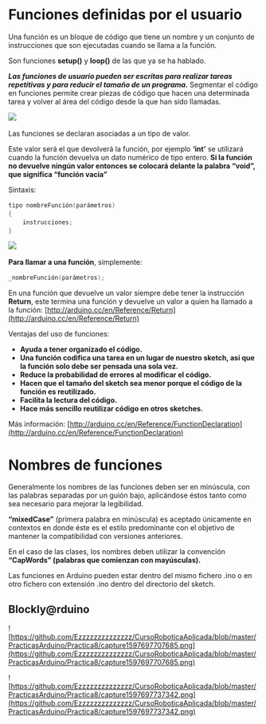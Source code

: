 # Funciones definidas por el usuario

Una función es un bloque de código que tiene un nombre y un conjunto de instrucciones que son ejecutadas cuando se llama a la función. 

Son funciones **setup()** y **loop()** de las que ya se ha hablado.

***Las funciones de usuario pueden ser escritas para realizar tareas repetitivas y para reducir el tamaño de un programa.*** Segmentar el código en funciones permite crear piezas de código que hacen una determinada tarea y volver al área del código desde la que han sido llamadas.

![](https://aprendiendoarduino.files.wordpress.com/2015/03/3c62c-dibujo-bmp.jpg?w=320)

Las funciones se declaran asociadas a un tipo de valor. 

Este valor será el que devolverá la función, por ejemplo **‘int’** se utilizará cuando la función devuelva un dato numérico de tipo entero. **Si la función no devuelve ningún valor entonces se colocará delante la palabra “void”, que significa “función vacía”**

Sintaxis:
```c
tipo nombreFunción(parámetros)
{
	instrucciones;
}
```

![](https://www.arduino.cc/en/uploads/Reference/FuncAnatomy.png)

**Para llamar a una función**, simplemente:
```c
_nombreFunción(parámetros);
```

En una función que devuelve un valor siempre debe tener la instrucción **Return**, este termina una función y devuelve un valor a quien ha llamado a la función: [http://arduino.cc/en/Reference/Return](http://arduino.cc/en/Reference/Return)

Ventajas del uso de funciones:

-   **Ayuda a tener organizado el código.**
-   **Una función codifica una tarea en un lugar de nuestro sketch, así que la función solo debe ser pensada una sola vez.**
-   **Reduce la probabilidad de errores al modificar el código.**
-   **Hacen que el tamaño del sketch sea menor porque el código de la función es reutilizado.**
-   **Facilita la lectura del código.**
-   **Hace más sencillo reutilizar código en otros sketches.**

Más información: [http://arduino.cc/en/Reference/FunctionDeclaration](http://arduino.cc/en/Reference/FunctionDeclaration)

# Nombres de funciones

Generalmente los nombres de las funciones deben ser en minúscula, con las palabras separadas por un guión bajo, aplicándose éstos tanto como sea necesario para mejorar la legibilidad.

**“mixedCase”** (primera palabra en minúscula) es aceptado únicamente en contextos en donde éste es el estilo predominante con el objetivo de mantener la compatibilidad con versiones anteriores.

En el caso de las clases, los nombres deben utilizar la convención **“CapWords” (palabras que comienzan con mayúsculas).**

Las funciones en Arduino pueden estar dentro del mismo fichero .ino o en otro fichero con extensión .ino dentro del directorio del sketch.

## Blockly@rduino

![https://github.com/Ezzzzzzzzzzzzzz/CursoRoboticaAplicada/blob/master/PracticasArduino/Practica8/capture1597697707685.png](https://github.com/Ezzzzzzzzzzzzzz/CursoRoboticaAplicada/blob/master/PracticasArduino/Practica8/capture1597697707685.png)

![https://github.com/Ezzzzzzzzzzzzzz/CursoRoboticaAplicada/blob/master/PracticasArduino/Practica8/capture1597697737342.png](https://github.com/Ezzzzzzzzzzzzzz/CursoRoboticaAplicada/blob/master/PracticasArduino/Practica8/capture1597697737342.png)
<!--stackedit_data:
eyJoaXN0b3J5IjpbMTQzNTk5ODM2MCwtMTIzMDgzMTkzMiwtNz
Y0NjkzNjExLC0xNjA4MTM1NDgzXX0=
-->